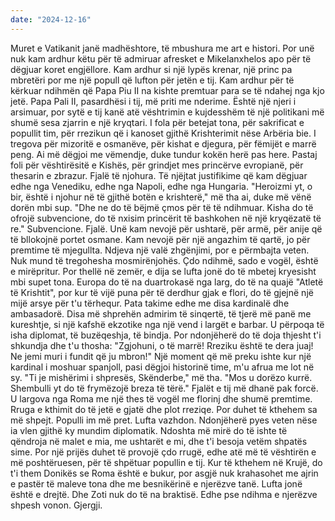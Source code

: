 ```yaml
---
date: "2024-12-16"
---
```

Muret e Vatikanit janë madhështore, të mbushura me art e histori. Por unë nuk kam ardhur këtu për të admiruar afresket e Mikelanxhelos apo për të dëgjuar koret engjëllore. Kam ardhur si një lypës krenar, një princ pa mbretëri por me një popull që lufton për jetën e tij. Kam ardhur për të kërkuar ndihmën që Papa Piu II na kishte premtuar para se të ndahej nga kjo jetë.
Papa Pali II, pasardhësi i tij, më priti me nderime. Është një njeri i arsimuar, por sytë e tij kanë atë vështrimin e kujdesshëm të një politikani më shumë sesa zjarrin e një kryqtari. I fola për betejat tona, për sakrificat e popullit tim, për rrezikun që i kanoset gjithë Krishterimit nëse Arbëria bie. I tregova për mizoritë e osmanëve, për kishat e djegura, për fëmijët e marrë peng.
Ai më dëgjoi me vëmendje, duke tundur kokën herë pas here. Pastaj foli për vështirësitë e Kishës, për grindjet mes princërve evropianë, për thesarin e zbrazur. Fjalë të njohura. Të njëjtat justifikime që kam dëgjuar edhe nga Venediku, edhe nga Napoli, edhe nga Hungaria.
"Heroizmi yt, o bir, është i njohur në të gjithë botën e krishterë," më tha ai, duke më vënë dorën mbi sup. "Dhe ne do të bëjmë çmos për të të ndihmuar. Kisha do të ofrojë subvencione, do të nxisim princërit të bashkohen në një kryqëzatë të re."
Subvencione. Fjalë. Unë kam nevojë për ushtarë, për armë, për anije që të bllokojnë portet osmane. Kam nevojë për një angazhim të qartë, jo për premtime të mjegullta.
Ndjeva një valë zhgënjimi, por e përmbajta veten. Nuk mund të tregohesha mosmirënjohës. Çdo ndihmë, sado e vogël, është e mirëpritur. Por thellë në zemër, e dija se lufta jonë do të mbetej kryesisht mbi supet tona. Europa do të na duartrokasë nga larg, do të na quajë "Atletë të Krishtit", por kur të vijë puna për të derdhur gjak e flori, do të gjejnë një mijë arsye për t'u tërhequr.
Pata takime edhe me disa kardinalë dhe ambasadorë. Disa më shprehën admirim të sinqertë, të tjerë më panë me kureshtje, si një kafshë ekzotike nga një vend i largët e barbar. U përpoqa të isha diplomat, të buzëqeshja, të bindja. Por ndonjëherë do të doja thjesht t'i shkundja dhe t'u thosha: "Zgjohuni, o të marrë! Rreziku është te dera juaj! Ne jemi muri i fundit që ju mbron!"
Një moment që më preku ishte kur një kardinal i moshuar spanjoll, pasi dëgjoi historinë time, m'u afrua me lot në sy. "Ti je mishërimi i shpresës, Skënderbe," më tha. "Mos u dorëzo kurrë. Shembulli yt do të frymëzojë breza të tërë." Fjalët e tij më dhanë pak forcë.
U largova nga Roma me një thes të vogël me florinj dhe shumë premtime. Rruga e kthimit do të jetë e gjatë dhe plot rreziqe. Por duhet të kthehem sa më shpejt. Populli im më pret. Lufta vazhdon.
Ndonjëherë pyes veten nëse ia vlen gjithë ky mundim diplomatik. Ndoshta më mirë do të ishte të qëndroja në malet e mia, me ushtarët e mi, dhe t'i besoja vetëm shpatës sime. Por një prijës duhet të provojë çdo rrugë, edhe atë më të vështirën e më poshtëruesen, për të shpëtuar popullin e tij.
Kur të kthehem në Krujë, do t'i them Donikës se Roma është e bukur, por asgjë nuk krahasohet me ajrin e pastër të maleve tona dhe me besnikërinë e njerëzve tanë.
Lufta jonë është e drejtë. Dhe Zoti nuk do të na braktisë. Edhe pse ndihma e njerëzve shpesh vonon.
Gjergji.